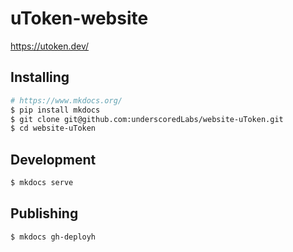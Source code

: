 # uToken-website

https://utoken.dev/

## Installing

```bash
# https://www.mkdocs.org/
$ pip install mkdocs
$ git clone git@github.com:underscoredLabs/website-uToken.git
$ cd website-uToken
```

## Development

```bash
$ mkdocs serve
```

## Publishing
```bash
$ mkdocs gh-deployh
```
